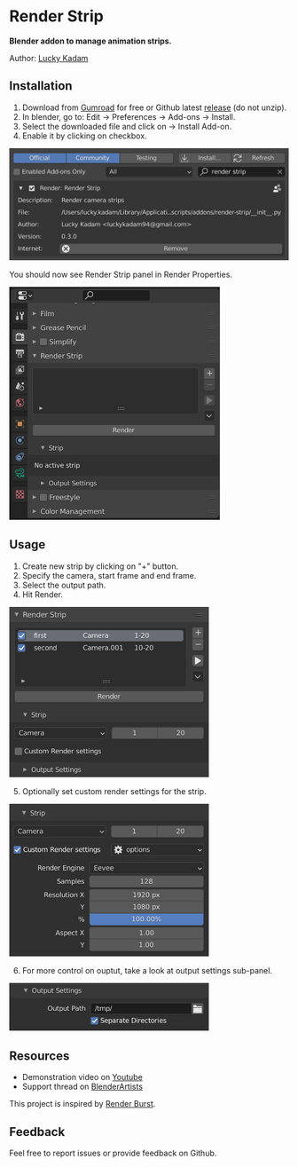 # Render Strip
**Blender addon to manage animation strips.**

Author: [Lucky Kadam](https://twitter.com/luckykadam94)

## Installation

1. Download from [Gumroad](https://gumroad.com/l/renderstrip) for free or Github latest [release](https://github.com/luckykadam/render-strip/releases/download/v0.3/render-strip-v0.3.zip) (do not unzip).
2. In blender, go to: Edit -> Preferences -> Add-ons -> Install.
3. Select the downloaded file and click on -> Install Add-on.
4. Enable it by clicking on checkbox.

<img width=640 src="images/installation.png">

You should now see Render Strip panel in Render Properties.

<img width=380 src="images/properties.png">

## Usage

1. Create new strip by clicking on "+" button.
2. Specify the camera, start frame and end frame.
3. Select the output path.
4. Hit Render.

<img width=360 src="images/strips.png">

5. Optionally set custom render settings for the strip.

<img width=360 src="images/render_settings.png">

6. For more control on ouptut, take a look at output settings sub-panel.

<img width=360 src="images/output_settings.png">

## Resources

* Demonstration video on [Youtube](https://youtu.be/4OC895dGW0g)
* Support thread on [BlenderArtists](https://blenderartists.org/t/render-strip/1245609)

This project is inspired by [Render Burst](https://github.com/VertStretch/RenderBurst).

## Feedback

Feel free to report issues or provide feedback on Github.
